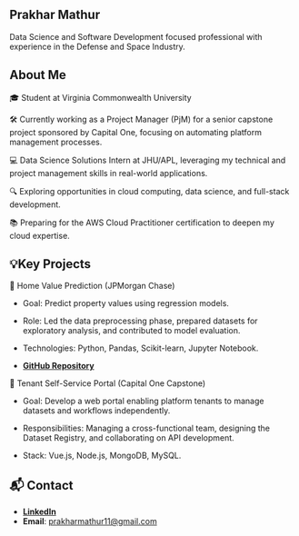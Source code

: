 ## Prakhar Mathur 

Data Science and Software Development focused professional with experience in the Defense and Space Industry. 

## About Me
🎓 Student at Virginia Commonwealth University

🛠️ Currently working as a Project Manager (PjM) for a senior capstone project sponsored by Capital One, focusing on automating platform management processes.

💻 Data Science Solutions Intern at JHU/APL, leveraging my technical and project management skills in real-world applications.

🔍 Exploring opportunities in cloud computing, data science, and full-stack development.

📚 Preparing for the AWS Cloud Practitioner certification to deepen my cloud expertise.

## 💡Key Projects
🏡 Home Value Prediction (JPMorgan Chase)

- Goal: Predict property values using regression models.

- Role: Led the data preprocessing phase, prepared datasets for exploratory analysis, and contributed to model evaluation.

- Technologies: Python, Pandas, Scikit-learn, Jupyter Notebook.

- **[GitHub Repository](https://github.com/shreyaisharani/JPMC-5)**

💼 Tenant Self-Service Portal (Capital One Capstone)

- Goal: Develop a web portal enabling platform tenants to manage datasets and workflows independently.

- Responsibilities: Managing a cross-functional team, designing the Dataset Registry, and collaborating on API development.

- Stack: Vue.js, Node.js, MongoDB, MySQL.

## 📬 Contact  

- **[LinkedIn](https://www.linkedin.com/in/prakharmathur2/)**  
- **Email**: [prakharmathur11@gmail.com](prakharmathur11@gmail.com)  


